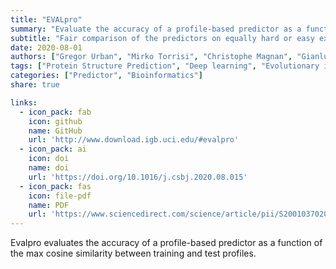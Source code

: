 ```yaml
---
title: "EVALpro"
summary: "Evaluate the accuracy of a profile-based predictor as a function of the max cosine similarity between training and test profiles."
subtitle: "Fair comparison of the predictors on equally hard or easy examples."
date: 2020-08-01
authors: ["Gregor Urban", "Mirko Torrisi", "Christophe Magnan", "Gianluca Pollastri", "Pierre Baldi"]
tags: ["Protein Structure Prediction", "Deep learning", "Evolutionary information", "Evaluation protocols", "Profile-based prediction", "Secondary Structure", "Solvent Accessibility", "Structural Motifs", "Contact Density"]
categories: ["Predictor", "Bioinformatics"]
share: true

links:
  - icon_pack: fab
    icon: github
    name: GitHub
    url: 'http://www.download.igb.uci.edu/#evalpro'
  - icon_pack: ai
    icon: doi
    name: doi
    url: 'https://doi.org/10.1016/j.csbj.2020.08.015'
  - icon_pack: fas
    icon: file-pdf
    name: PDF
    url: 'https://www.sciencedirect.com/science/article/pii/S2001037020303688'
---
```


Evalpro evaluates the accuracy of a profile-based predictor as a function of the max cosine similarity between training and test profiles. 
